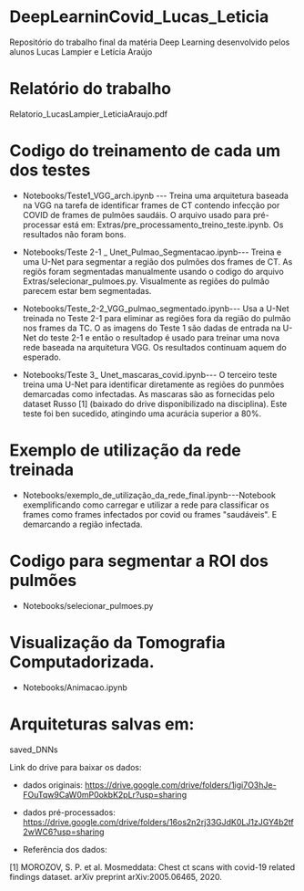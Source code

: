 # DeepLearninCovid_Lucas_Leticia
Repositório do trabalho final da matéria Deep Learning desenvolvido pelos alunos Lucas Lampier e Letícia Araújo

# Relatório do trabalho 
Relatorio_LucasLampier_LeticiaAraujo.pdf

# Codigo do treinamento de cada um dos testes 
- Notebooks/Teste1_VGG_arch.ipynb ---
Treina uma arquitetura baseada na VGG na tarefa de identificar frames de CT contendo infecção por COVID de frames de pulmões saudáis. O arquivo usado para pré-processar está em: Extras/pre_processamento_treino_teste.ipynb. Os resultados não foram bons.

- Notebooks/Teste 2-1 _ Unet_Pulmao_Segmentacao.ipynb---
Treina e uma U-Net para segmentar a região dos pulmões dos frames de CT. As regiõs foram segmentadas manualmente usando o codigo do arquivo  Extras/selecionar_pulmoes.py. Visualmente as regiões do pulmão parecem estar bem segmentadas.
- Notebooks/Teste_2-2_VGG_pulmao_segmentado.ipynb---
Usa a U-Net treinada no Teste 2-1 para eliminar as regiões fora da região do pulmão nos frames da TC. O as imagens do Teste 1 são dadas de entrada na U-Net do teste 2-1 e então o resultadop é usado para treinar uma nova rede baseada na arquitetura VGG. Os resultados continuam aquem do esperado. 
- Notebooks/Teste 3_ Unet_mascaras_covid.ipynb---
O terceiro teste treina uma U-Net para identificar diretamente as regiões do punmões demarcadas como infectadas. As mascaras são as fornecidas pelo dataset Russo [1] (baixado do drive disponibilizado na disciplina). Este teste foi ben sucedido, atingindo uma acurácia superior a 80%.

# Exemplo de utilização da rede treinada
- Notebooks/exemplo_de_utilização_da_rede_final.ipynb---Notebook exemplificando como carregar e utilizar a rede para classificar os frames como frames infectados por covid ou frames "saudáveis". E demarcando a região infectada.

# Codigo para segmentar a ROI dos pulmões
- Notebooks/selecionar_pulmoes.py

# Visualização da Tomografia Computadorizada.
- Notebooks/Animacao.ipynb

# Arquiteturas salvas em:
saved_DNNs

Link do drive para baixar os dados:
- dados originais: https://drive.google.com/drive/folders/1igi7O3hJe-FOuTqw9CaW0mP0okbK2pLr?usp=sharing
- dados pré-processados: https://drive.google.com/drive/folders/16os2n2rj33GJdK0LJ1zJGY4b2tf2wWC6?usp=sharing

- Referência dos dados: 

[1] MOROZOV, S. P. et al. Mosmeddata: Chest ct scans with covid-19 related findings dataset. arXiv preprint arXiv:2005.06465, 2020.
